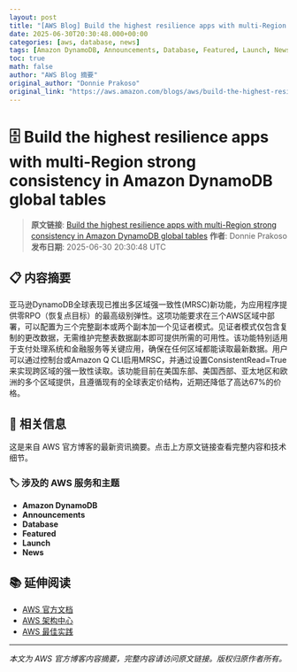 ```yaml
---
layout: post
title: "[AWS Blog] Build the highest resilience apps with multi-Region strong consistency in Amazon DynamoDB global tables"
date: 2025-06-30T20:30:48.000+00:00
categories: [aws, database, news]
tags: [Amazon DynamoDB, Announcements, Database, Featured, Launch, News]
toc: true
math: false
author: "AWS Blog 摘要"
original_author: "Donnie Prakoso"
original_link: "https://aws.amazon.com/blogs/aws/build-the-highest-resilience-apps-with-multi-region-strong-consistency-in-amazon-dynamodb-global-tables/"
---
```


# 🗄️ Build the highest resilience apps with multi-Region strong consistency in Amazon DynamoDB global tables

> **原文链接**: [Build the highest resilience apps with multi-Region strong consistency in Amazon DynamoDB global tables](https://aws.amazon.com/blogs/aws/build-the-highest-resilience-apps-with-multi-region-strong-consistency-in-amazon-dynamodb-global-tables/)
> **作者**: Donnie Prakoso
> **发布日期**: 2025-06-30 20:30:48 UTC

## 📋 内容摘要

亚马逊DynamoDB全球表现已推出多区域强一致性(MRSC)新功能，为应用程序提供零RPO（恢复点目标）的最高级别弹性。这项功能要求在三个AWS区域中部署，可以配置为三个完整副本或两个副本加一个见证者模式。见证者模式仅包含复制的更改数据，无需维护完整表数据副本即可提供所需的可用性。该功能特别适用于支付处理系统和金融服务等关键应用，确保在任何区域都能读取最新数据。用户可以通过控制台或Amazon Q CLI启用MRSC，并通过设置ConsistentRead=True来实现跨区域的强一致性读取。该功能目前在美国东部、美国西部、亚太地区和欧洲的多个区域提供，且遵循现有的全球表定价结构，近期还降低了高达67%的价格。

## 🔗 相关信息

这是来自 AWS 官方博客的最新资讯摘要。点击上方原文链接查看完整内容和技术细节。

### 🏷️ 涉及的 AWS 服务和主题

- **Amazon DynamoDB**
- **Announcements**
- **Database**
- **Featured**
- **Launch**
- **News**

## 📚 延伸阅读

- [AWS 官方文档](https://docs.aws.amazon.com/)
- [AWS 架构中心](https://aws.amazon.com/architecture/)
- [AWS 最佳实践](https://aws.amazon.com/architecture/well-architected/)

---

*本文为 AWS 官方博客内容摘要，完整内容请访问原文链接。版权归原作者所有。*